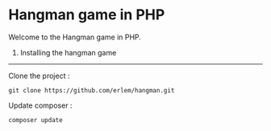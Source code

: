 Hangman game in PHP 
========================

Welcome to the Hangman game in PHP.

1) Installing the hangman game
----------------------------------

Clone the project :

```
git clone https://github.com/erlem/hangman.git
```

Update composer :

```
composer update
```